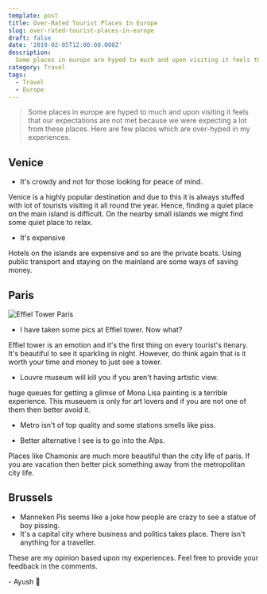```yaml
---
template: post
title: Over-Rated Tourist Places In Europe
slug: over-rated-tourist-places-in-europe
draft: false
date: '2019-02-05T12:00:00.000Z'
description:
  Some places in europe are hyped to much and upon visiting it feels that our expectations are not met because we were expecting a lot from these places. Here are few places which are over-hyped in my experiences.
category: Travel
tags:
  - Travel
  - Europe
---
```


> Some places in europe are hyped to much and upon visiting it feels that our expectations are not met because we were expecting a lot from these places. Here are few places which are over-hyped in my experiences.

## Venice

- It's crowdy and not for those looking for peace of mind.

Venice is a highly popular destination and due to this it is always stuffed with lot of tourists visiting it all round the year.
Hence, finding a quiet place on the main island is difficult. On the nearby small islands we might find some quiet place to relax.

- It's expensive

Hotels on the islands are expensive and so are the private boats.
Using public transport and staying on the mainland are some ways of saving money.

## Paris

![Effiel Tower Paris](/media/paris-1.jpg 'Effiel Tower Paris')

- I have taken some pics at Effiel tower. Now what?

Effiel tower is an emotion and it's the first thing on every tourist's itenary. It's beautiful to see it sparkling in night. However, do think again that is it worth your time and money to just see a tower.

- Louvre museum will kill you if you aren't having artistic view.

huge queues for getting a glimse of Mona Lisa painting is a terrible experience.
This museuem is only for art lovers and if you are not one of them then better avoid it.

- Metro isn't of top quality and some stations smells like piss.

- Better alternative I see is to go into the Alps.

Places like Chamonix are much more beautiful than the city life of paris. If you are vacation then better pick something away from the metropolitan city life.

## Brussels

- Manneken Pis seems like a joke how people are crazy to see a statue of boy pissing.
- It's a capital city where business and politics takes place. There isn't anything for a traveller.

These are my opinion based upon my experiences. Feel free to provide your feedback in the comments.

\- Ayush 🙂